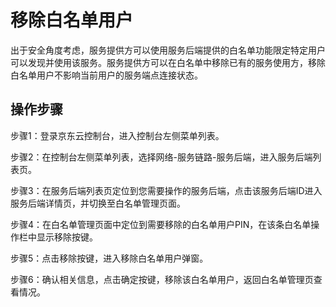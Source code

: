 # 移除白名单用户

出于安全角度考虑，服务提供方可以使用服务后端提供的白名单功能限定特定用户可以发现并使用该服务。服务提供方可以在白名单中移除已有的服务使用方，移除白名单用户不影响当前用户的服务端点连接状态。

## 操作步骤

步骤1：登录京东云控制台，进入控制台左侧菜单列表。

步骤2：在控制台左侧菜单列表，选择网络-服务链路-服务后端，进入服务后端列表页。

步骤3：在服务后端列表页定位到您需要操作的服务后端，点击该服务后端ID进入服务后端详情页，并切换至白名单管理页面。

步骤4：在白名单管理页面中定位到需要移除的白名单用户PIN，在该条白名单操作栏中显示移除按键。

步骤5：点击移除按键，进入移除白名单用户弹窗。

步骤6：确认相关信息，点击确定按键，移除该白名单用户，返回白名单管理页查看情况。
